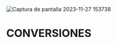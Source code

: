 ![Captura de pantalla 2023-11-27 153738](https://github.com/ElArteaga/CONVERSIONES/assets/151809318/a118e71d-d42a-4113-8389-a8383db51fb5)

# CONVERSIONES
